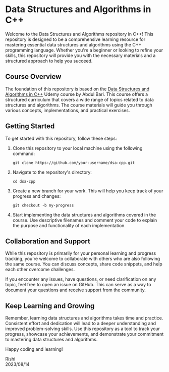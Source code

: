 # Data Structures and Algorithms in C++

Welcome to the Data Structures and Algorithms repository in C++! This repository is designed to be a comprehensive learning resource for mastering essential data structures and algorithms using the C++ programming language. Whether you're a beginner or looking to refine your skills, this repository will provide you with the necessary materials and a structured approach to help you succeed.

## Course Overview

The foundation of this repository is based on the [Data Structures and Algorithms in C++](https://www.udemy.com/course/datastructurescncpp/) Udemy course by Abdul Bari. This course offers a structured curriculum that covers a wide range of topics related to data structures and algorithms. The course materials will guide you through various concepts, implementations, and practical exercises.

## Getting Started

To get started with this repository, follow these steps:

1. Clone this repository to your local machine using the following command:
   ```
   git clone https://github.com/your-username/dsa-cpp.git
   ```

2. Navigate to the repository's directory:
   ```
   cd dsa-cpp
   ```

3. Create a new branch for your work. This will help you keep track of your progress and changes:
   ```
   git checkout -b my-progress
   ```

4. Start implementing the data structures and algorithms covered in the course. Use descriptive filenames and comment your code to explain the purpose and functionality of each implementation.

## Collaboration and Support

While this repository is primarily for your personal learning and progress tracking, you're welcome to collaborate with others who are also following the same course. You can discuss concepts, share code snippets, and help each other overcome challenges.

If you encounter any issues, have questions, or need clarification on any topic, feel free to open an issue on GitHub. This can serve as a way to document your questions and receive support from the community.

## Keep Learning and Growing

Remember, learning data structures and algorithms takes time and practice. Consistent effort and dedication will lead to a deeper understanding and improved problem-solving skills. Use this repository as a tool to track your progress, showcase your achievements, and demonstrate your commitment to mastering data structures and algorithms.

Happy coding and learning!

Rishi\
2023/08/14